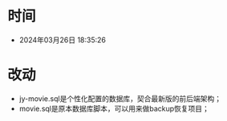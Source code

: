 # 时间

- 2024年03月26日 18:35:26

# 改动

- jy-movie.sql是个性化配置的数据库，契合最新版的前后端架构；
- movie.sql是原本数据库脚本，可以用来做backup恢复项目；